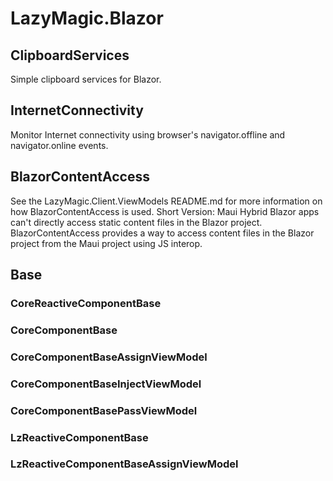 # LazyMagic.Blazor

## ClipboardServices 
Simple clipboard services for Blazor.

## InternetConnectivity 
Monitor Internet connectivity using browser's navigator.offline and navigator.online events.

## BlazorContentAccess
See the LazyMagic.Client.ViewModels README.md for more information on how BlazorContentAccess is used.
Short Version: Maui Hybrid Blazor apps can't directly access static content files in the Blazor project. BlazorContentAccess provides a way to access content files in the Blazor project from the Maui project using JS interop.

## Base
### CoreReactiveComponentBase

### CoreComponentBase
### CoreComponentBaseAssignViewModel
### CoreComponentBaseInjectViewModel
### CoreComponentBasePassViewModel 
### LzReactiveComponentBase 
### LzReactiveComponentBaseAssignViewModel
